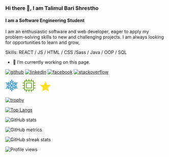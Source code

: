 ### Hi there 👋, I am Talimul Bari Shrestho
#### I am a Software Engineering Student
I am an enthusiastic software and web developer, eager to apply my problem-solving skills to new and challenging projects. I am always looking for opportunities to learn and grow, 

Skills:  REACT / JS / HTML / CSS /Sass / Java / OOP / SQL

- 🔭 I’m currently working on this page. 


[<img src='https://cdn.jsdelivr.net/npm/simple-icons@3.0.1/icons/github.svg' alt='github' height='40'>](https://github.com/shrestho12)  [<img src='https://cdn.jsdelivr.net/npm/simple-icons@3.0.1/icons/linkedin.svg' alt='linkedin' height='40'>](https://www.linkedin.com/in/https://www.linkedin.com/in/talimul-bari-shreshtho-50b8a7234//)  [<img src='https://cdn.jsdelivr.net/npm/simple-icons@3.0.1/icons/facebook.svg' alt='facebook' height='40'>](https://www.facebook.com/https://www.facebook.com/TAlimul.SHresTho/)  [<img src='https://cdn.jsdelivr.net/npm/simple-icons@3.0.1/icons/stackoverflow.svg' alt='stackoverflow' height='40'>](https://stackoverflow.com/users/https://stackoverflow.com/users/13114087/shrestho12)  

<a href='https://archiveprogram.github.com/'><img src='https://raw.githubusercontent.com/acervenky/animated-github-badges/master/assets/acbadge.gif' width='40' height='40'></a> <a href='https://docs.github.com/en/developers'><img src='https://raw.githubusercontent.com/acervenky/animated-github-badges/master/assets/devbadge.gif' width='40' height='40'></a> <a href='https://stars.github.com/'><img src='https://raw.githubusercontent.com/acervenky/animated-github-badges/master/assets/starbadge.gif' width='35' height='35'></a> 

[![trophy](https://github-profile-trophy.vercel.app/?username=shrestho12)](https://github.com/ryo-ma/github-profile-trophy)

[![Top Langs](https://github-readme-stats.vercel.app/api/top-langs/?username=shrestho12)](https://github.com/anuraghazra/github-readme-stats&theme=radical)

![GitHub stats](https://github-readme-stats.vercel.app/api?username=shrestho12&show_icons=true&hide=contribs&theme=transparent&&bg_color=omni)  

![GitHub metrics](https://metrics.lecoq.io/shrestho12)  

![GitHub streak stats](https://streak-stats.demolab.com/?user=shrestho12&theme=dracula)  

![Profile views](https://gpvc.arturio.dev/shrestho12)  
